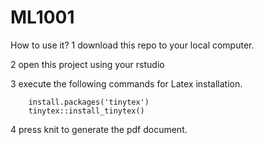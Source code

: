 # ML1001
How to use it?
1 download this repo to your local computer.

2 open this project using your rstudio

3 execute the following commands for Latex installation.

		install.packages('tinytex')
		tinytex::install_tinytex() 
		
4 press knit to generate the pdf document.
